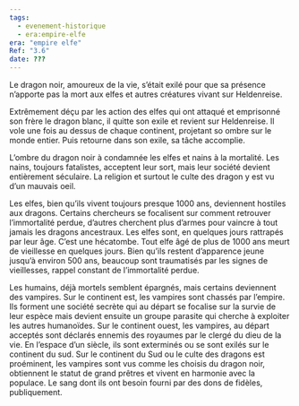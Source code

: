 ```yaml
---
tags:
  - evenement-historique
  - era:empire-elfe
era: "empire elfe"
Ref: "3.6"
date: ???
---
```


Le dragon noir, amoureux de la vie, s’était exilé pour que sa présence n’apporte pas la mort aux elfes et autres créatures vivant sur Heldenreise.

Extrêmement déçu par les action des elfes qui ont attaqué et emprisonné son frère le dragon blanc, il quitte son exile et revient sur Heldenreise. Il vole une fois au dessus de chaque continent, projetant so ombre sur le monde entier. Puis retourne dans son exile, sa tâche accomplie.

L’ombre du dragon noir à condamnée les elfes et nains à la mortalité. Les nains, toujours fatalistes, acceptent leur sort, mais leur société devient entièrement séculaire. La religion et surtout le culte des dragon y est vu d’un mauvais oeil.

Les elfes, bien qu’ils vivent toujours presque 1000 ans, deviennent hostiles aux dragons. Certains chercheurs se focalisent sur comment retrouver l’immortalité perdue, d’autres cherchent plus d’armes pour vaincre à tout jamais les dragons ancestraux. Les elfes sont, en quelques jours rattrapés par leur âge. C’est une hécatombe. Tout elfe âgé de plus de 1000 ans meurt de vieillesse en quelques jours. Bien qu’ils restent d’apparence jeune jusqu’à environ 500 ans, beaucoup sont traumatisés par les signes de vieillesses, rappel constant de l’immortalité perdue.

Les humains, déjà mortels semblent épargnés, mais certains deviennent des vampires. 
Sur le continent est, les vampires sont chassés par l’empire. Ils forment une société secrète qui au départ se focalise sur la survie de leur espèce mais devient ensuite un groupe parasite qui cherche à exploiter les autres humanoïdes. 
Sur le continent ouest, les vampires, au départ acceptés sont déclarés ennemis des royaumes par le clergé du dieu de la vie. En l’espace d’un siècle, ils sont exterminés ou se sont exilés sur le continent du sud.
Sur le continent du Sud ou le culte des dragons est proéminent, les vampires sont vus comme les choisis du dragon noir, obtiennent le statut de grand prêtres et vivent en harmonie avec la populace. Le sang dont ils ont besoin fourni par des dons de fidèles, publiquement.